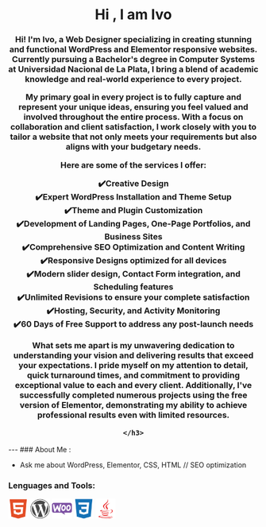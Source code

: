 <div id="header" align="center">
    <h1>
        Hi , I am Ivo
    </h1>
    <h3> 
        Hi! I'm Ivo, a Web Designer specializing in creating stunning and functional WordPress and Elementor responsive websites. Currently pursuing a Bachelor's degree in Computer Systems at Universidad Nacional de La Plata, I bring a blend of academic knowledge and real-world experience to every project.

My primary goal in every project is to fully capture and represent your unique ideas, ensuring you feel valued and involved throughout the entire process. With a focus on collaboration and client satisfaction, I work closely with you to tailor a website that not only meets your requirements but also aligns with your budgetary needs.

Here are some of the services I offer:

✔️Creative Design <br>
✔️Expert WordPress Installation and Theme Setup<br>
✔️Theme and Plugin Customization<br>
✔️Development of Landing Pages, One-Page Portfolios, and Business Sites<br>
✔️Comprehensive SEO Optimization and Content Writing<br>
✔️Responsive Designs optimized for all devices<br>
✔️Modern slider design, Contact Form integration, and Scheduling features<br>
✔️Unlimited Revisions to ensure your complete satisfaction<br>
✔️Hosting, Security, and Activity Monitoring<br>
✔️60 Days of Free Support to address any post-launch needs<br>

What sets me apart is my unwavering dedication to understanding your vision and delivering results that exceed your expectations. I pride myself on my attention to detail, quick turnaround times, and commitment to providing exceptional value to each and every client. Additionally, I've successfully completed numerous projects using the free version of Elementor, demonstrating my ability to achieve professional results even with limited resources.

    </h3>
</div>
 --- 
 ### About Me :

 - Ask me about WordPress, Elementor, CSS, HTML // SEO optimization 

 <div align="left">
    <h3> Lenguages and Tools:</h3>
    <div>
        <img src="https://github.com/devicons/devicon/blob/master/icons/html5/html5-plain.svg" title="HTML5" alt="HTML" width="40">
        <img src="https://github.com/devicons/devicon/blob/master/icons/wordpress/wordpress-plain.svg" title="Wordpress" alt="Wordpress" width="40">
        <img src="https://github.com/devicons/devicon/blob/master/icons/woocommerce/woocommerce-plain.svg" title="WooCommerce" alt="Woocommerce" width="40">
        <img src="https://github.com/devicons/devicon/blob/master/icons/css3/css3-plain.svg" title="CSS3" alt="CSS" width="40">
        <img src="https://github.com/devicons/devicon/blob/master/icons/java/java-plain.svg" title="JAVA" alt="JAVA" width="40">
    </div>
</div>
